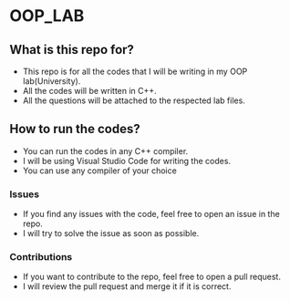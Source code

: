 # OOP_LAB

## What is this repo for?

- This repo is for all the codes that I will be writing in my OOP lab(University).
- All the codes will be written in C++.
- All the questions will be attached to the respected lab files.

## How to run the codes?

- You can run the codes in any C++ compiler.
- I will be using Visual Studio Code for writing the codes.
- You can use any compiler of your choice

### Issues

- If you find any issues with the code, feel free to open an issue in the repo.
- I will try to solve the issue as soon as possible.

### Contributions

- If you want to contribute to the repo, feel free to open a pull request.
- I will review the pull request and merge it if it is correct.


